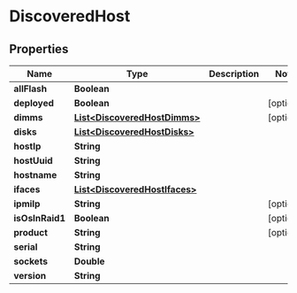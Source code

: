 

# DiscoveredHost


## Properties

Name | Type | Description | Notes
------------ | ------------- | ------------- | -------------
**allFlash** | **Boolean** |  | 
**deployed** | **Boolean** |  |  [optional]
**dimms** | [**List&lt;DiscoveredHostDimms&gt;**](DiscoveredHostDimms.md) |  |  [optional]
**disks** | [**List&lt;DiscoveredHostDisks&gt;**](DiscoveredHostDisks.md) |  | 
**hostIp** | **String** |  | 
**hostUuid** | **String** |  | 
**hostname** | **String** |  | 
**ifaces** | [**List&lt;DiscoveredHostIfaces&gt;**](DiscoveredHostIfaces.md) |  | 
**ipmiIp** | **String** |  |  [optional]
**isOsInRaid1** | **Boolean** |  |  [optional]
**product** | **String** |  |  [optional]
**serial** | **String** |  | 
**sockets** | **Double** |  | 
**version** | **String** |  | 




